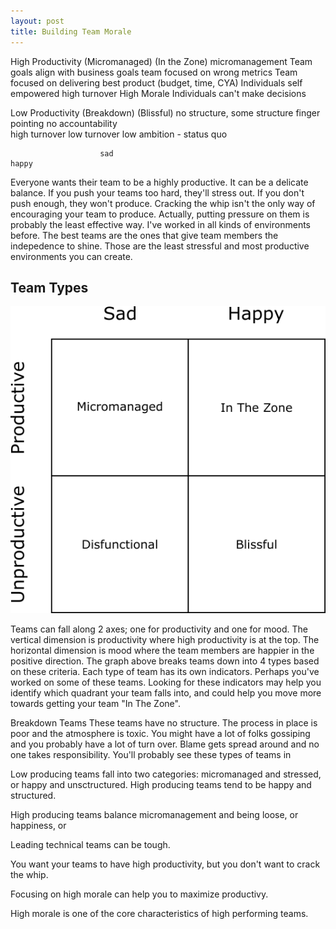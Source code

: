 ```yaml
---
layout: post
title: Building Team Morale
---
```


High Productivity       (Micromanaged)                                    (In the Zone)
                        micromanagement                                   Team goals align with business goals
                        team focused on wrong metrics                     Team focused on delivering best product
                         (budget, time, CYA)                              Individuals self empowered
                        high turnover                                     High Morale
                        Individuals can't make decisions
                        



Low Productivity        (Breakdown)                                       (Blissful)
                        no structure,                                     some structure
                        finger pointing                                   no accountability  
                        high turnover                                     low turnover
                                                                          low ambition - status quo


                        sad                                                 happy
                        
                        
       

Everyone wants their team to be a highly productive. It can be a delicate balance. If you push your teams too hard, they'll stress out. If you don't push enough, they won't produce. Cracking the whip isn't the only way of encouraging your team to produce. Actually, putting pressure on them is probably the least effective way. I've worked in all kinds of environments before. The best teams are the ones that give team members the indepedence to shine. Those are the least stressful and most productive environments you can create.

## Team Types
![Team Types](/img/teamTypes.png)

Teams can fall along 2 axes; one for productivity and one for mood. The vertical dimension is productivity where high productivity is at the top. The horizontal dimension is mood where the team members are happier in the  positive direction. The graph above breaks teams down into 4 types based on these criteria. Each type of team has its own indicators. Perhaps you've worked on some of these teams. Looking for these indicators may help you identify which quadrant your team falls into, and could help you move more towards getting your team "In The Zone".

Breakdown Teams
These teams have no structure. The process in place is poor and the atmosphere is toxic. You might have a lot of folks gossiping and you probably have a lot of turn over. Blame gets spread around and no one takes responsibility. You'll probably see these types of teams in 

Low producing teams fall into two categories: micromanaged and stressed, or happy and unsctructured. High producing teams tend to be happy and structured.

High producing teams balance micromanagement and being loose, or happiness, or 

Leading technical teams can be tough. 

You want your teams to have high productivity, but you don't want to crack the whip. 

Focusing on high morale can help you to maximize productivy. 

High morale is one of the core characteristics of high performing teams.
